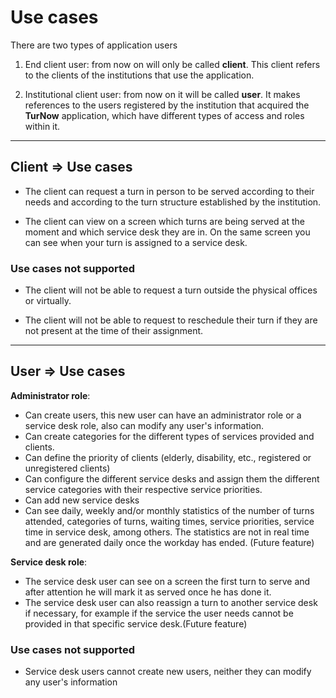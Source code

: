 # Use cases

There are two types of application users

1. End client user: from now on will only be called __client__. This client refers to the clients of the institutions that use the application.

2. Institutional client user: from now on it will be called __user__. It makes references to the users registered by the institution that acquired the __TurNow__ application, which have different types of access and roles within it.

***
## Client => Use cases

- The client can request a turn in person to be served according to their needs and according to the turn structure established by the institution.

- The client can view on a screen which turns are being served at the moment and which service desk they are in. On the same screen you can see when your turn is assigned to a service desk.


### Use cases not supported

- The client will not be able to request a turn outside the physical offices or virtually.

- The client will not be able to request to reschedule their turn if they are not present at the time of their assignment.


***
## User => Use cases

__Administrator role__:

- Can create users, this new user can have an administrator role or a service desk role, also can modify any user's information. 
- Can create categories for the different types of services provided and clients.
- Can define the priority of clients (elderly, disability, etc., registered or unregistered clients)
- Can configure the different service desks and assign them the different service categories with their respective service priorities.
- Can add new service desks
- Can see daily, weekly and/or monthly statistics of the number of turns attended, categories of turns, waiting times, service priorities, service time in service desk, among others. The statistics are not in real time and are generated daily once the workday has ended. (Future feature)

__Service desk role__:

- The service desk user can see on a screen the first turn to serve and after attention he will mark it as served once he has done it.
- The service desk user can also reassign a turn to another service desk if necessary, for example if the service the user needs cannot be provided in that specific service desk.(Future feature)


### Use cases not supported

- Service desk users cannot create new users, neither they can modify any user's information
